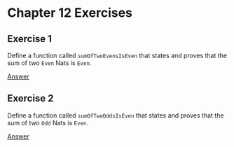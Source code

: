 # Chapter 12 Exercises

## Exercise 1

Define a function called `sumOfTwoEvensIsEven` that states and proves that the sum of two `Even` Nats is `Even`.

[Answer](./chapter12-1-sum-even.rkt)

## Exercise 2

Define a function called `sumOfTwoOddsIsEven` that states and proves that the sum of two `Odd` Nats is `Even`.

[Answer](./chapter12-2-sum-odd.rkt)